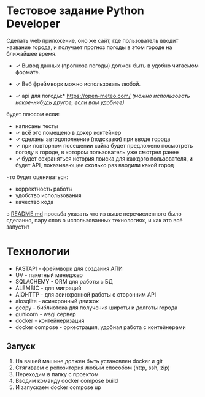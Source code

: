 # Тестовое задание Python **Developer**

Сделать web приложение, оно же сайт, где пользователь вводит название города, и получает прогноз погоды в этом городе на ближайшее время.

 - &check; Вывод данных (прогноза погоды) должен быть в удобно читаемом формате. 

 - &check; Веб фреймворк можно использовать любой.

 - &check; api для погоды:* https://open-meteo.com/ *(можно использовать какое-нибудь другое, если вам удобнее)*

будет плюсом если:

- написаны тесты
- &check; всё это помещено в докер контейнер
- &check; сделаны автодополнение (подсказки) при вводе города
- &check; при повторном посещении сайта будет предложено посмотреть погоду в городе, в котором пользователь уже смотрел ранее
- &check; будет сохраняться история поиска для каждого пользователя, и будет API, показывающее сколько раз вводили какой город

что будет оцениваться:

- корректность работы
- удобство использования
- качество кода

в [README.md](http://readme.md/) просьба указать что из выше перечисленного было сделанно, пару слов о использованных технологиях, и как это всё запустит


# Технологии
- FASTAPI - фреймворк для создания АПИ
- UV - пакетный менеджер
- SQLACHEMY - ORM для работы с БД
- ALEMBIC - для миграций
- AIOHTTP - для асинхронной работы с сторонним API
- aiosqlite - асинхронный движок
- geopy - библиотека для получения широты и долготы города
- gunicorn - wsgi сервер
- docker - контейнеризация
- docker compose - оркестрация, удобная работа с контейнерами

## Запуск

1. На вашей машине должен быть установлен docker и git
2. Стягиваем с репозитория любым способом (http, ssh, zip)
3. Переходим в папку с проектом
4. Вводим команду docker compose build 
5. И запускаем docker compose up